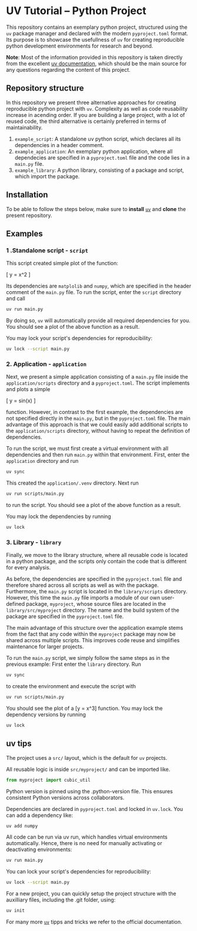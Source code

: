 # UV Tutorial – Python Project

This repository contains an exemplary python project, structured using the `uv` package manager and declared with the modern `pyproject.toml` format. Its 
purpose is to showcase the usefullness of `uv` for creating reproducible python development environments for research and beyond.

**Note**: Most of the information provided in this repository is taken directly from the excellent
[uv documentation](https://github.com/astral-sh/uv), which should be the main source for any questions regarding the content of this project.

## Repository structure

In this repository we present three alternative approaches for creating reproducible
python project with `uv`. Complexity as well as code reusability increase in acending order. If you are building a large project, with a lot of reused code, 
the third alternative is certainly preferred in terms of maintainability.

1. `example_script`: A standalone uv python script, which declares all its dependencies in a header comment.
2. `example_application`: An exemplary python application, where all dependecies are specified in a `pyproject.toml` file and the code lies in a `main.py` file.
3. `example_library`: A python library, consisting of a package and script, which import the package.

## Installation

To be able to follow the steps below, make sure to **install** [`uv`](https://github.com/astral-sh/uv) and **clone** the present repository.

## Examples

### 1 .Standalone script - `script`

This script created simple plot of the function:

\[
y = x^2
\]

Its dependencies are `matplolib` and `numpy`, which are specified in the header comment of the `main.py` file. To run the script, enter the `script` directory and call

```bash
uv run main.py
```

By doing so, `uv` will automatically provide all required dependencies for you.
You should see a plot of the above function as a result.

You may lock your script's dependencies for reproducibility:
```bash
uv lock --script main.py
```


### 2. Application - `application`

Next, we present a simple application consisting of a `main.py` file inside the `application/scripts` directory and a `pyproject.toml`. The script implements and
plots a simple

\[
  y = sin(x)
\]

function. However, in contrast to the first example, the dependencies are not 
specified directly in the `main.py`, but in the `pyproject.toml` file. The main advantage of this approach is that we could easily add additional scripts to the `application/scripts` directory, without having to repeat the definition of dependencies.

To run the script, we must first create a virtual environment with all dependencies
and then run `main.py` within that environment. First, enter the `application` directory and run

```bash
uv sync
```

This created the `application/.venv` directory. Next run

```bash
uv run scripts/main.py
```
to run the script. You should see a plot of the above function as a result.

You may lock the dependencies by running

```bash
uv lock
```


### 3. Library - `library`

Finally, we move to the library structure, where all reusable code is located in a python package, and the scripts only contain the code that is different for every analysis.

As before, the dependencies are specified in the `pyproject.toml` file and therefore
shared across all scripts as well as with the package. Furthermore, the `main.py` script is located in the `library/scripts` directory. However, this time the `main.py` file imports a module of our own user-defined package, `myproject`, whose source files are located in the `library/src/myproject` directory. The name and the build system of the package are specified in the `pyproject.toml` file.

The main advantage of this structure over the application example stems from the fact that any code within the `myproject` package may now be shared across multiple scripts. This improves code reuse and simplifies maintenance for larger projects.

To run the `main.py` script, we simply follow the same steps as in the previous example: First enter the `library` directory. Run

```bash
uv sync
```

to create the environment and execute the script with

```bash
uv run scripts/main.py
```

You should see the plot of a \[y = x^3\] function. You may lock the dependency versions by running

```bash
uv lock
```

## uv tips

The project uses a `src/` layout, which is the default for `uv` projects.

All reusable logic is inside `src/myproject/` and can be imported like.

```python
from myproject import cubic_util
```

Python version is pinned using the .python-version file. This ensures consistent Python versions across collaborators.

Dependencies are declared in `pyproject.toml` and locked in `uv.lock`. You can add a dependency like:
```bash
uv add numpy
```

All code can be run via uv run, which handles virtual environments automatically. Hence, there is no need for manually activating or deactivating environments:
```bash
uv run main.py
```

You can lock your script's dependencies for reproducibility:
```bash
uv lock --script main.py
```

For a new project, you can quickly setup the project structure with the auxilliary files, including the .git folder, using:
```bash
uv init
```

For many more [`uv`](https://github.com/astral-sh/uv) tipps and tricks we refer to the official documentation.